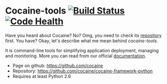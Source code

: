 Cocaine-tools [![Build Status](https://travis-ci.org/cocaine/cocaine-tools.png?branch=master)](https://travis-ci.org/cocaine/cocaine-tools)[![Code Health](https://landscape.io/github/cocaine/cocaine-tools/master/landscape.png)](https://landscape.io/github/cocaine/cocaine-tools/master)
=============
Have you heard about Cocaine? No? Omg, you need to check its [repository](https://github.com/cocaine/cocaine-core) first.
You have? Okay, let's describe what me mean behind *cocaine-tools*.

It is command-line tools for simplifying application deployment, managing and monitoring. More you can read from
our official [documentation](http://cocaine-tools.readthedocs.org/en/latest).

* Page on github: https://github.com/cocaine
* Repository: https://github.com/cocaine/cocaine-framework-python
* Requires at least Python 2.6
